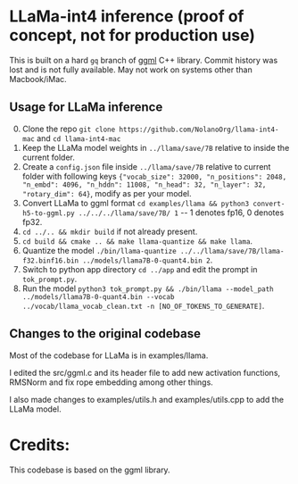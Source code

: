 # LLaMa-int4 inference (proof of concept, not for production use)

This is built on a hard `gq` branch of [ggml](https://github.com/ggerganov/ggml) C++ library. Commit history was lost and is not fully available. May not work on systems other than Macbook/iMac.

## Usage for LLaMa inference

0. Clone the repo `git clone https://github.com/NolanoOrg/llama-int4-mac` and `cd llama-int4-mac`
1. Keep the LLaMa model weights in `../llama/save/7B` relative to inside the current folder.
2. Create a `config.json` file inside `../llama/save/7B` relative to current folder with following keys `{"vocab_size": 32000, "n_positions": 2048, "n_embd": 4096, "n_hddn": 11008, "n_head": 32, "n_layer": 32, "rotary_dim": 64}`, modify as per your model.
3. Convert LLaMa to ggml format `cd examples/llama && python3 convert-h5-to-ggml.py ../../../llama/save/7B/ 1` -- 1 denotes fp16, 0 denotes fp32.
4. `cd ../.. && mkdir build` if not already present.
5. `cd build && cmake .. && make llama-quantize && make llama`.
6. Quantize the model `./bin/llama-quantize ../../llama/save/7B/llama-f32.binf16.bin ../models/llama7B-0-quant4.bin 2`.
7. Switch to python app directory `cd ../app` and edit the prompt in `tok_prompt.py`.
8. Run the model `python3 tok_prompt.py && ./bin/llama --model_path ../models/llama7B-0-quant4.bin --vocab ../vocab/llama_vocab_clean.txt -n [NO_OF_TOKENS_TO_GENERATE]`.

## Changes to the original codebase

Most of the codebase for LLaMa is in examples/llama.

I edited the src/ggml.c and its header file to add new activation functions, RMSNorm and fix rope embedding among other things.

I also made changes to examples/utils.h and examples/utils.cpp to add the LLaMa model.

# Credits:

This codebase is based on the ggml library.

